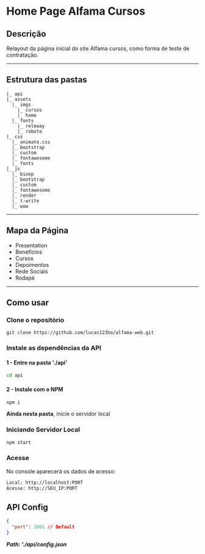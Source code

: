 # Home Page Alfama Cursos

## Descrição
Relayout da página inicial do site Alfama cursos, como forma de teste de contratação.

---

## Estrutura das pastas
```
|_ api
|_ assets
  |_ imgs
    |_ cursos
    |_ home
  |_ fonts
    |_ releway
    |_ roboto
|_ css
  |_ animate.css
  |_ bootstrap
  |_ custom
  |_ fontawesome
  |_ fonts
|_ js
  |_ bioep
  |_ bootstrap
  |_ custom
  |_ fontawesome
  |_ render
  |_ t-write
  |_ wow
```

---

## Mapa da Página
- Presentation
- Benefícios
- Cursos
- Depoimentos
- Rede Sociais
- Rodapé

---

## Como usar

### Clone o repositório
```git
git clone https://github.com/lucas123ho/alfama-web.git

```
### Instale as dependências da API
#### 1 - Entre na pasta './api'
```bash
cd api
```
#### 2 - Instale com o NPM
```bash
npm i
```
**Ainda nesta pasta**, inicie o servidor local

### Iniciando Servidor Local
```bash
npm start
```

### Acesse
No console aparecerá os dados de acesso:
```bash
Local: http://localhost:PORT
Acesse: http://SEU_IP:PORT
```

## API Config
```JSON
{
  "port": 3001 // Default
}
```
***Path: './api/config.json***